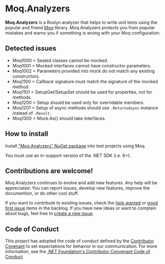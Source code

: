 # Moq.Analyzers

**Moq.Analyzers** is a Roslyn analyzer that helps to write unit tests using the popular and friend [Moq](https://github.com/devlooped/moq) library. Moq.Analyzers protects you from popular mistakes and warns you if something is wrong with your Moq configuration:

## Detected issues

* Moq1000 = Sealed classes cannot be mocked.
* Moq1001 = Mocked interfaces cannot have constructor parameters.
* Moq1002 = Parameters provided into mock do not match any existing constructors.
* Moq1100 = Callback signature must match the signature of the mocked method.
* Moq1101 = SetupGet/SetupSet should be used for properties, not for methods.
* Moq1200 = Setup should be used only for overridable members.
* Moq1201 = Setup of async methods should use `.ReturnsAsync` instance instead of `.Result`.
* Moq1300 = Mock.As() should take interfaces.

## How to install

Install ["Moq.Analyzers" NuGet package](https://www.nuget.org/packages/Moq.Analyzers) into test projects using Moq.

You must use an in-support version of the .NET SDK (i.e. 6+).

## Contributions are welcome!

Moq.Analyzers continues to evolve and add new features. Any help will be appreciated. You can report issues, develop new features, improve the documention, or do other cool stuff.

If you want to contribute to existing issues, check the [help wanted](https://github.com/rjmurillo/moq.analyzers/labels/help%20wanted) or [good first issue](https://github.com/rjmurillo/moq.analyzers/labels/good%20first%20issue) items in the backlog. If you have new ideas or want to complain about bugs, feel free to [create a new issue](https://github.com/rjmurillo/moq.analyzers/issues/new).

## Code of Conduct

This project has adopted the code of conduct defined by the [Contributor Covenant](https://www.contributor-covenant.org/) to set expectations for behavior in our communication. For more information, see the [.NET Foundation's Contributor Convenant Code of Conduct](https://dotnetfoundation.org/about/policies/code-of-conduct)
